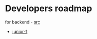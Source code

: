 # Developers roadmap

for backend - [src](https://github.com/fullstack-development/developers-roadmap)

* [junior-1](./Junior1/README.md)